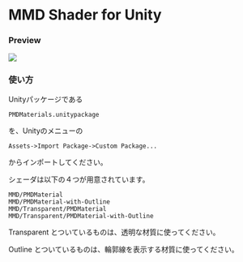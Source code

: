 MMD Shader for Unity
========

### Preview ###

<img src="http://3dcgarts.github.com/MMD-Shader-for-Unity/images/material_preview.png">


### 使い方 ###

Unityパッケージである

```
PMDMaterials.unitypackage
```

を、Unityのメニューの

```
Assets->Import Package->Custom Package...
```

からインポートしてください。

シェーダは以下の４つが用意されています。

```
MMD/PMDMaterial
MMD/PMDMaterial-with-Outline
MMD/Transparent/PMDMaterial
MMD/Transparent/PMDMaterial-with-Outline
```

Transparent とついているものは、透明な材質に使ってください。

Outline     とついているものは、輪郭線を表示する材質に使ってください。

